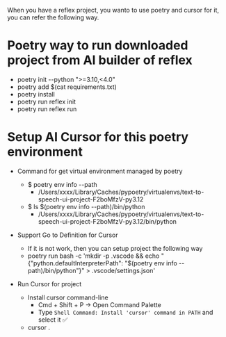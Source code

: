 When you have a reflex project, you wanto to use poetry and cursor for it, you can refer the following way.


# Poetry way to run downloaded project from AI builder of reflex 
- poetry init --python ">=3.10,<4.0"
- poetry add $(cat requirements.txt)
- poetry install 
- poetry run reflex init
- poetry run reflex run 


# Setup AI Cursor for this poetry environment 
- Command for get virtual environment managed by poetry 
    - $ poetry env info --path
        - /Users/xxxx/Library/Caches/pypoetry/virtualenvs/text-to-speech-ui-project-F2boMfzV-py3.12
    - $ ls $(poetry env info --path)/bin/python 
        - /Users/xxxx/Library/Caches/pypoetry/virtualenvs/text-to-speech-ui-project-F2boMfzV-py3.12/bin/python    

- Support Go to Definition for Cursor
    - If it is not work, then you can setup project the following way 
    - poetry run bash -c 'mkdir -p .vscode && echo "{\"python.defaultInterpreterPath\": \"$(poetry env info --path)/bin/python\"}" > .vscode/settings.json'

- Run Cursor for project 
    - Install cursor command-line 
        - Cmd + Shift + P -> Open Command Palette
        - Type ```Shell Command: Install 'cursor' command in PATH``` and select it ✅
    - cursor . 
    


